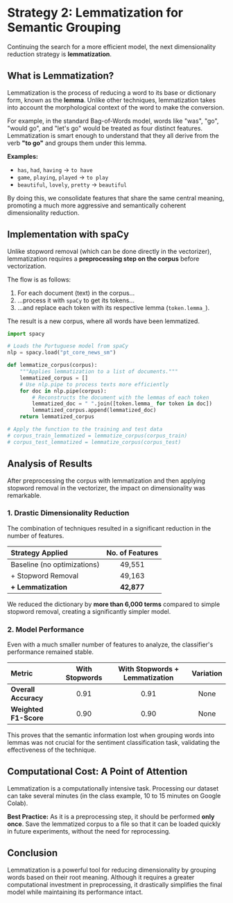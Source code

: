 
# Strategy 2: Lemmatization for Semantic Grouping

Continuing the search for a more efficient model, the next dimensionality reduction strategy is **lemmatization**.

## What is Lemmatization?

Lemmatization is the process of reducing a word to its base or dictionary form, known as the **lemma**. Unlike other techniques, lemmatization takes into account the morphological context of the word to make the conversion.

For example, in the standard Bag-of-Words model, words like "was", "go", "would go", and "let's go" would be treated as four distinct features. Lemmatization is smart enough to understand that they all derive from the verb **"to go"** and groups them under this lemma.

**Examples:**
- `has`, `had`, `having` → `to have`
- `game`, `playing`, `played` → `to play`
- `beautiful`, `lovely`, `pretty` → `beautiful`

By doing this, we consolidate features that share the same central meaning, promoting a much more aggressive and semantically coherent dimensionality reduction.

## Implementation with spaCy

Unlike stopword removal (which can be done directly in the vectorizer), lemmatization requires a **preprocessing step on the corpus** before vectorization.

The flow is as follows:
1.  For each document (text) in the corpus...
2.  ...process it with `spaCy` to get its tokens...
3.  ...and replace each token with its respective lemma (`token.lemma_`).

The result is a new corpus, where all words have been lemmatized.

```python
import spacy

# Loads the Portuguese model from spaCy
nlp = spacy.load("pt_core_news_sm")

def lemmatize_corpus(corpus):
    """Applies lemmatization to a list of documents."""
    lemmatized_corpus = []
    # Use nlp.pipe to process texts more efficiently
    for doc in nlp.pipe(corpus):
        # Reconstructs the document with the lemmas of each token
        lemmatized_doc = " ".join([token.lemma_ for token in doc])
        lemmatized_corpus.append(lemmatized_doc)
    return lemmatized_corpus

# Apply the function to the training and test data
# corpus_train_lemmatized = lemmatize_corpus(corpus_train)
# corpus_test_lemmatized = lemmatize_corpus(corpus_test)
```

## Analysis of Results

After preprocessing the corpus with lemmatization and then applying stopword removal in the vectorizer, the impact on dimensionality was remarkable.

### 1. Drastic Dimensionality Reduction

The combination of techniques resulted in a significant reduction in the number of features.

| Strategy Applied | No. of Features |
| :--- | :---: |
| Baseline (no optimizations) | 49,551 |
| + Stopword Removal | 49,163 |
| **+ Lemmatization** | **42,877** |

We reduced the dictionary by **more than 6,000 terms** compared to simple stopword removal, creating a significantly simpler model.

### 2. Model Performance

Even with a much smaller number of features to analyze, the classifier's performance remained stable.

| Metric | With Stopwords | With Stopwords + Lemmatization | Variation |
| :--- | :---: | :---: | :---: |
| **Overall Accuracy** | 0.91 | 0.91 | None |
| **Weighted F1-Score** | 0.90 | 0.90 | None |

This proves that the semantic information lost when grouping words into lemmas was not crucial for the sentiment classification task, validating the effectiveness of the technique.

## Computational Cost: A Point of Attention

Lemmatization is a computationally intensive task. Processing our dataset can take several minutes (in the class example, 10 to 15 minutes on Google Colab).

**Best Practice:** As it is a preprocessing step, it should be performed **only once**. Save the lemmatized corpus to a file so that it can be loaded quickly in future experiments, without the need for reprocessing.

## Conclusion

Lemmatization is a powerful tool for reducing dimensionality by grouping words based on their root meaning. Although it requires a greater computational investment in preprocessing, it drastically simplifies the final model while maintaining its performance intact.
